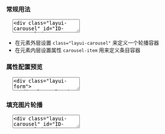 <h3 lay-toc="{level: 2, id: 'examples'}" class="layui-hide">常规用法</h3>

<pre class="layui-code" lay-options="{preview: true, codeStyle: 'height: 515px;', text: {preview: '常规用法'}, layout: ['preview', 'code'], tools: ['full']}">
  <textarea>
<div class="layui-carousel" id="ID-carousel-demo-1">
  <div carousel-item>
    <div>条目1</div>
    <div>条目2</div>
    <div>条目3</div>
    <div>条目4</div>
    <div>条目5</div>
  </div>
</div> 
 
<hr class="ws-space-16">
 
<div class="layui-carousel" id="ID-carousel-demo-2">
  <div carousel-item>
    <div>条目1</div>
    <div>条目2</div>
  </div>
</div>

<!-- import layui --> 
<script>
layui.use(function(){
  var carousel = layui.carousel;

  // 渲染 - 常规轮播
  carousel.render({
    elem: '#ID-carousel-demo-1',
    width: 'auto'
  });
  
  // 渲染 - 设置时间间隔、动画类型、宽高度等属性
  carousel.render({
    elem: '#ID-carousel-demo-2',
    interval: 1800,
    anim: 'fade',
    width: 'auto',
    height: '120px'
  });
});
</script>
  </textarea>
</pre>

- 在元素外层设置 `class="layui-carousel"` 来定义一个轮播容器
- 在元素内层设置属性 `carousel-item` 用来定义条目容器

<h3 id="demo-config" lay-toc="{level: 2, hot: true}">属性配置预览</h3>

<pre class="layui-code" lay-options="{preview: true, codeStyle: 'height: 515px;', layout: ['preview', 'code'], tools: ['full'], done: function(obj){
  obj.render();
}}">
  <textarea>
<div class="layui-form">
  <div class="layui-form-item">
    <div class="layui-inline">
      <label class="layui-form-label">宽高</label>
      <div class="layui-input-inline" style="width: 98px;">
        <input type="tel" name="width" value="600" autocomplete="off" placeholder="width" class="layui-input carousel-demo-set">
      </div>
      <div class="layui-input-inline" style="width: 98px;">
        <input type="tel" name="height" value="280" autocomplete="off" placeholder="height" class="layui-input carousel-demo-set">
      </div>
    </div>
  </div>
  <div class="layui-form-item">
    <label class="layui-form-label">动画类型</label>
    <div class="layui-input-block">
      <div class="layui-btn-group" style="margin-top: 5px;">
        <button class="layui-btn layui-btn-sm" style="background-color: #16b777;" lay-on="carousel-set" data-key="anim" data-value="default">左右切换</button>
        <button class="layui-btn layui-btn-sm" lay-on="carousel-set" data-key="anim" data-value="updown">上下切换</button>
        <button class="layui-btn layui-btn-sm" lay-on="carousel-set" data-key="anim" data-value="fade">渐隐渐显</button>
      </div> 
    </div>
  </div>
  <div class="layui-form-item">
    <label class="layui-form-label">箭头状态</label>
    <div class="layui-input-block">
      <div class="layui-btn-group" style="margin-top: 5px;">
        <button class="layui-btn layui-btn-sm" style="background-color: #16b777;" lay-on="carousel-set" data-key="arrow" data-value="hover">悬停显示</button>
        <button class="layui-btn layui-btn-sm" lay-on="carousel-set" data-key="arrow" data-value="always">始终显示</button>
        <button class="layui-btn layui-btn-sm" lay-on="carousel-set" data-key="arrow" data-value="none">不显示</button>
      </div> 
    </div>
  </div>
  <div class="layui-form-item">
    <label class="layui-form-label">指示器位置</label>
    <div class="layui-input-block">
      <div class="layui-btn-group" style="margin-top: 5px;">
        <button class="layui-btn layui-btn-sm" style="background-color: #16b777;" data-key="indicator" lay-on="carousel-set" data-value="inside">容器内部</button>
        <button class="layui-btn layui-btn-sm" lay-on="carousel-set" data-key="indicator" data-value="outside">容器外部</button>
        <button class="layui-btn layui-btn-sm" lay-on="carousel-set" data-key="indicator" data-value="none">不显示</button>
      </div> 
    </div>
  </div>
  <div class="layui-form-item">
    <div class="layui-inline">
      <label class="layui-form-label">自动切换</label>
      <div class="layui-input-block">
        <!--<input type="checkbox" name="switch" lay-skin="switch" checked lay-text="ON|OFF" lay-filter="autoplay">-->
        <select lay-filter="autoplay">
          <option value="1">开启</option>
          <option value="0">关闭</option>
          <option value="always">always</option>
        </select>
      </div>
    </div>
    <div class="layui-inline">
      <label class="layui-form-label" style="width: auto;">时间间隔</label>
      <div class="layui-input-inline" style="width: 120px;">
        <input type="tel" name="interval" value="3000" autocomplete="off" placeholder="毫秒" class="layui-input carousel-demo-set">
      </div>
    </div>
  </div>
</div>
 
<div class="layui-carousel" id="ID-carousel-demo-set" lay-filter="filter-demo-carousel-set">
  <div carousel-item>
    <div>条目1</div>
    <div>条目2</div>
    <div>条目3</div>
    <div>条目4</div>
    <div>条目5</div>
  </div>
</div> 

<!-- import layui -->
<script>
layui.use(function(){
  var carousel = layui.carousel;
  var form = layui.form;
  var util = layui.util;
  var $ = layui.$;

  // 渲染
  var carInst = carousel.render({
    elem: '#ID-carousel-demo-set'
  });

  // 开关事件
  form.on('switch(autoplay)', function(){
    // 重载轮播
    carInst.reload({
      autoplay: this.checked
    });
  });

  // 自动播放控制
  form.on('select(autoplay)', function (obj) {
    // debugger;
    var autoplayValue = parseInt(obj.value);
    // 重载轮播
    carInst.reload({
      autoplay: isNaN(autoplayValue) ? obj.value : autoplayValue
    });
  });

  // 输入框事件
  $('.carousel-demo-set').on('input propertychange', function(){
    var value = this.value;
    var options = {};

    //if(!/^\d+$/.test(value)) return;
    
    options[this.name] = value;
    carInst.reload(options); // 重载轮播
  });

  // 普通事件
  util.on('lay-on', {
    "carousel-set": function(othis){
      var THIS = 'layui-bg-normal';
      var key = othis.data('key');
      var options = {};
      
      othis.css('background-color', '#16b777').siblings().removeAttr('style'); 
      options[key] = othis.data('value');
      carInst.reload(options); // 重载轮播
    }
  });
});
</script>
  </textarea>
</pre>

<h3 id="demo-image" lay-toc="{level: 2}">填充图片轮播</h3>

<pre class="layui-code" lay-options="{preview: true, layout: ['preview', 'code'], tools: ['full']}">
  <textarea>
<div class="layui-carousel" id="ID-carousel-demo-image">
  <div carousel-item>
    <div><img src="https://unpkg.com/outeres/demo/carousel/720x360-1.jpg"></div>
    <div><img src="https://unpkg.com/outeres/demo/carousel/720x360-2.jpg"></div>
    <div><img src="https://unpkg.com/outeres/demo/carousel/720x360-3.jpg"></div>
    <div><img src="https://unpkg.com/outeres/demo/carousel/720x360-4.jpg"></div>
    <div><img src="https://unpkg.com/outeres/demo/carousel/720x360-5.jpg"></div>
  </div>
</div>

<!-- import layui -->
<script>
layui.use(function(){
  var carousel = layui.carousel;

  // 渲染 - 图片轮播
  carousel.render({
    elem: '#ID-carousel-demo-image',
    width: '720px',
    height: '360px',
    interval: 3000
  });
});
</script>
  </textarea>
</pre>